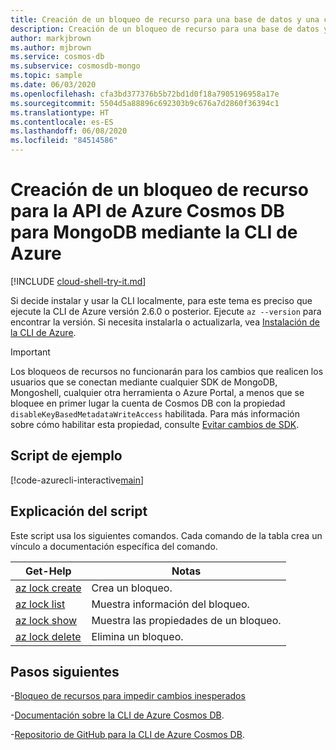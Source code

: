 ```yaml
---
title: Creación de un bloqueo de recurso para una base de datos y una colección de MongoDB API para Azure Cosmos DB
description: Creación de un bloqueo de recurso para una base de datos y una colección de MongoDB API para Azure Cosmos DB
author: markjbrown
ms.author: mjbrown
ms.service: cosmos-db
ms.subservice: cosmosdb-mongo
ms.topic: sample
ms.date: 06/03/2020
ms.openlocfilehash: cfa3bd377376b5b72bd1d0f18a7905196958a17e
ms.sourcegitcommit: 5504d5a88896c692303b9c676a7d2860f36394c1
ms.translationtype: HT
ms.contentlocale: es-ES
ms.lasthandoff: 06/08/2020
ms.locfileid: "84514586"
---
```

# <a name="create-a-resource-lock-for-azure-cosmos-dbs-api-for-mongodb-using-azure-cli"></a>Creación de un bloqueo de recurso para la API de Azure Cosmos DB para MongoDB mediante la CLI de Azure

[!INCLUDE [cloud-shell-try-it.md](../../../../../includes/cloud-shell-try-it.md)]

Si decide instalar y usar la CLI localmente, para este tema es preciso que ejecute la CLI de Azure versión 2.6.0 o posterior. Ejecute `az --version` para encontrar la versión. Si necesita instalarla o actualizarla, vea [Instalación de la CLI de Azure](/cli/azure/install-azure-cli).

> [!IMPORTANT]
> Los bloqueos de recursos no funcionarán para los cambios que realicen los usuarios que se conectan mediante cualquier SDK de MongoDB, Mongoshell, cualquier otra herramienta o Azure Portal, a menos que se bloquee en primer lugar la cuenta de Cosmos DB con la propiedad `disableKeyBasedMetadataWriteAccess` habilitada. Para más información sobre cómo habilitar esta propiedad, consulte [Evitar cambios de SDK](../../../role-based-access-control.md#preventing-changes-from-cosmos-sdk).

## <a name="sample-script"></a>Script de ejemplo

[!code-azurecli-interactive[main](../../../../../cli_scripts/cosmosdb/mongodb/lock.sh "Create a resource lock for an Azure Cosmos DB MongoDB API database and collection.")]

## <a name="script-explanation"></a>Explicación del script

Este script usa los siguientes comandos. Cada comando de la tabla crea un vínculo a documentación específica del comando.

| Get-Help | Notas |
|---|---|
| [az lock create](/cli/azure/lock#az-lock-create) | Crea un bloqueo. |
| [az lock list](/cli/azure/lock#az-lock-list) | Muestra información del bloqueo. |
| [az lock show](/cli/azure/lock#az-lock-show) | Muestra las propiedades de un bloqueo. |
| [az lock delete](/cli/azure/lock#az-lock-delete) | Elimina un bloqueo. |

## <a name="next-steps"></a>Pasos siguientes

-[Bloqueo de recursos para impedir cambios inesperados](../../../../azure-resource-manager/management/lock-resources.md)

-[Documentación sobre la CLI de Azure Cosmos DB](/cli/azure/cosmosdb).

-[Repositorio de GitHub para la CLI de Azure Cosmos DB](https://github.com/Azure-Samples/azure-cli-samples/tree/master/cosmosdb).
